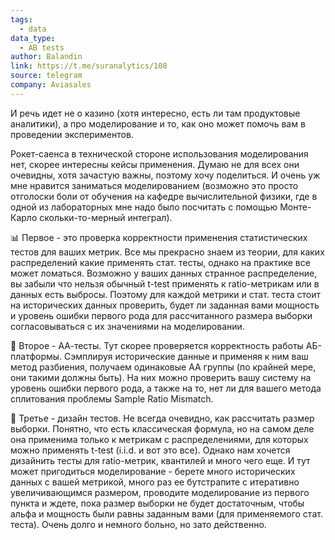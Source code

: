 ```yaml
---
tags:
  - data
data_type:
  - AB tests
author: Balandin
link: https://t.me/suranalytics/108
source: telegram
company: Aviasales
---
```

И речь идет не о казино (хотя интересно, есть ли там продуктовые аналитики), а про моделирование и то, как оно может помочь вам в проведении экспериментов. 

Рокет-саенса в технической стороне использования моделирования нет, скорее интересны кейсы применения. Думаю не для всех они очевидны, хотя зачастую важны, поэтому хочу поделиться. И очень уж мне нравится заниматься моделированием (возможно это просто отголоски боли от обучения на кафедре вычислительной физики, где в одной из лабораторных мне надо было посчитать с помощью Монте-Карло скольки-то-мерный интеграл). 

📊 Первое - это проверка корректности применения статистических тестов для ваших метрик. Все мы прекрасно знаем из теории, для каких распределений какие применять стат. тесты, однако на практике все может ломаться. Возможно у ваших данных странное распределение, вы забыли что нельзя обычный t-test применять к ratio-метрикам или в данных есть выбросы. Поэтому для каждой метрики и стат. теста стоит на исторических данных проверить, будет ли заданная вами мощность и уровень ошибки первого рода для рассчитанного размера выборки согласовываться с их значениями на моделировании. 

👥 Второе - АА-тесты. Тут скорее проверяется корректность работы АБ-платформы. Сэмплируя исторические данные и применяя к ним ваш метод разбиения, получаем одинаковые АА группы (по крайней мере, они такими должны быть). На них можно проверить вашу систему на уровень ошибки первого рода, а также на то, нет ли для вашего метода сплитования проблемы Sample Ratio Mismatch. 

🧮 Третье - дизайн тестов. Не всегда очевидно, как рассчитать размер выборки. Понятно, что есть классическая формула, но на самом деле она применима только к метрикам с распределениями, для которых можно применять t-test (i.i.d. и вот это все). Однако нам хочется дизайнить тесты для ratio-метрик, квантилей и много чего еще. И тут может пригодиться моделирование - берете много исторических данных с вашей метрикой, много раз ее бутстрапите с итеративно увеличивающимся размером, проводите моделирование из первого пункта и ждете, пока размер выборки не будет достаточным, чтобы альфа и мощность были равны заданным вами (для применяемого стат. теста). Очень долго и немного больно, но зато действенно. 